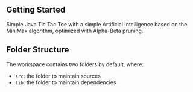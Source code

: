 ## Getting Started

Simple Java Tic Tac Toe with a simple Artificial Intelligence based on the MiniMax algorithm, optimized with Alpha-Beta pruning.


## Folder Structure

The workspace contains two folders by default, where:

- `src`: the folder to maintain sources
- `lib`: the folder to maintain dependencies